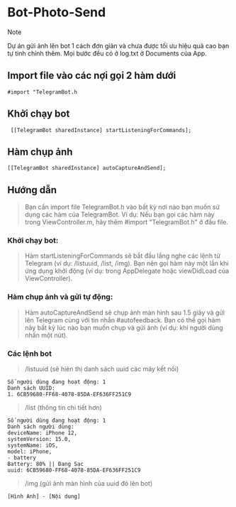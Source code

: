 # Bot-Photo-Send
> [!NOTE]  
> Dự án gửi ảnh lên bot 1 cách đơn giản và chưa được tối ưu hiệu quả cao bạn tự tinh chỉnh thêm.
> Mọi bước đều có ở log.txt ở Documents của App.

## Import file vào các nợi gọi 2 hàm dưới
`#import "TelegramBot.h`

## Khởi chạy bot
` [[TelegramBot sharedInstance] startListeningForCommands];`

## Hàm chụp ảnh 
`[[TelegramBot sharedInstance] autoCaptureAndSend];`

## Hướng dẫn

> Bạn cần import file TelegramBot.h vào bất kỳ nơi nào bạn muốn sử dụng các hàm của TelegramBot.
Ví dụ: Nếu bạn gọi các hàm này trong ViewController.m, hãy thêm #import "TelegramBot.h" ở đầu file.

### Khởi chạy bot:

> Hàm startListeningForCommands sẽ bắt đầu lắng nghe các lệnh từ Telegram (ví dụ: /listuuid, /list, /img).
Bạn nên gọi hàm này một lần khi ứng dụng khởi động (ví dụ: trong AppDelegate hoặc viewDidLoad của ViewController).

### Hàm chụp ảnh và gửi tự động:

> Hàm autoCaptureAndSend sẽ chụp ảnh màn hình sau 1.5 giây và gửi lên Telegram cùng với tin nhắn #autofeedback.
Bạn có thể gọi hàm này bất kỳ lúc nào bạn muốn chụp và gửi ảnh (ví dụ: khi người dùng nhấn một nút).

### Các lệnh bot

> /listuuid (sẽ hiẻn thị danh sách uuid các máy kết nối)
```
Số người dùng đang hoạt động: 1
Danh sách UUID:
1. 6CB59680-FF68-4078-85DA-EF636FF251C9
```

> /list <UUID> (thông tin chi tiết hơn)
```
Số người dùng đang hoạt động: 1
Danh sách người dùng:
deviceName: iPhone 12,
systemVersion: 15.0,
systemName: iOS,
model: iPhone,
- battery
Battery: 80% || Đang Sạc
uuid: 6CB59680-FF68-4078-85DA-EF636FF251C9
```

> /img <UUID> (gửi ảnh màn hình của uuid đó lên bot)
```
[Hình Ảnh] - [Nội dung]
```
